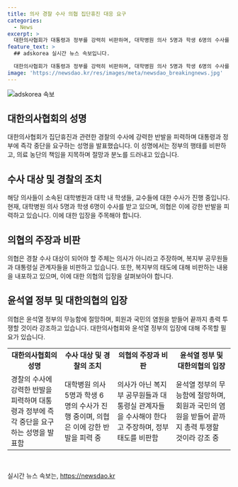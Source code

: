 ```yaml
---
title: 의사 경찰 수사 의협 집단휴진 대응 요구
categories:
  - News
excerpt: >
  대한의사협회가 대통령과 정부를 강력히 비판하며, 대학병원 의사 5명과 학생 6명의 수사를 거부하고 있다. 의협은 이들을 수사하는 것이 아니라 보건복지부 공무원들과 대통령실 관계자들을 조사해야 한다고 주장했다. 또한, 정부의 태도를 비판하며, 윤석열 정부의 무능함에 대한 절망과 회원들의 염원을 표명했다.
feature_text: >
  ## adskorea 실시간 뉴스 속보입니다.

  대한의사협회가 대통령과 정부를 강력히 비판하며, 대학병원 의사 5명과 학생 6명의 수사를 거부하고 있다. 의협은 이들을 수사하는 것이 아니라 보건복지부 공무원들과 대통령실 관계자들을 조사해야 한다고 주장했다. 또한, 정부의 태도를 비판하며, 윤석열 정부의 무능함에 대한 절망과 회원들의 염원을 표명했다.
image: 'https://newsdao.kr/res/images/meta/newsdao_breakingnews.jpg'
---
```


<p><img src="https://newsdao.kr/res/images/meta/newsdao_breakingnews.jpg" alt="adskorea 속보" /></p>

<h2 data-ke-size="size26">대한의사협회의 성명</h2>

<p data-ke-size="size16">대한의사협회가 집단휴진과 관련한 경찰의 수사에 강력한 반발을 피력하며 대통령과 정부에 즉각 중단을 요구하는 성명을 발표했습니다. 이 성명에서는 정부의 행태를 비판하고, 의료 농단의 책임을 지목하며 절망과 분노를 드러내고 있습니다.</p>

<h2 data-ke-size="size26">수사 대상 및 경찰의 조치</h2>

<p data-ke-size="size16">해당 의사들이 소속된 대학병원과 대학 내 학생들, 교수들에 대한 수사가 진행 중입니다. 현재, 대학병원 의사 5명과 학생 6명이 수사를 받고 있으며, 의협은 이에 강한 반발을 피력하고 있습니다. 이에 대한 입장을 주목해야 합니다.</p>

<h2 data-ke-size="size26">의협의 주장과 비판</h2>

<p data-ke-size="size16">의협은 경찰 수사 대상이 되어야 할 주체는 의사가 아니라고 주장하며, 복지부 공무원들과 대통령실 관계자들을 비판하고 있습니다. 또한, 복지부의 태도에 대해 비판하는 내용을 내포하고 있으며, 이에 대한 의협의 입장을 살펴보아야 합니다.</p>

<h2 data-ke-size="size26">윤석열 정부 및 대한의협의 입장</h2>

<p data-ke-size="size16">의협은 윤석열 정부의 무능함에 절망하며, 회원과 국민의 염원을 받들어 끝까지 총력 투쟁할 것이라 강조하고 있습니다. 대한의사협회와 윤석열 정부의 입장에 대해 주목할 필요가 있습니다.</p>

<table>
    <tr>
        <td style="text-align: center; height: 17px;"><b>대한의사협회의 성명</b></td>
        <td style="text-align: center; height: 17px;"><b>수사 대상 및 경찰의 조치</b></td>
        <td style="text-align: center; height: 17px;"><b>의협의 주장과 비판</b></td>
        <td style="text-align: center; height: 17px;"><b>윤석열 정부 및 대한의협의 입장</b></td>
    </tr>
    <tr>
        <td style="text-align: left; height: 17px;">경찰의 수사에 강력한 반발을 피력하며 대통령과 정부에 즉각 중단을 요구하는 성명을 발표함</td>
        <td style="text-align: left; height: 17px;">대학병원 의사 5명과 학생 6명의 수사가 진행 중이며, 의협은 이에 강한 반발을 피력 중</td>
        <td style="text-align: left; height: 17px;">의사가 아닌 복지부 공무원들과 대통령실 관계자들을 수사해야 한다고 주장하며, 정부 태도를 비판함</td>
        <td style="text-align: left; height: 17px;">윤석열 정부의 무능함에 절망하며, 회원과 국민의 염원을 받들어 끝까지 총력 투쟁할 것이라 강조 중</td>
    </tr>
</table>

<p data-ke-size="size16">&nbsp;</p>
실시간 뉴스 속보는, <a href="https://newsdao.kr" rel="dofollow">https://newsdao.kr</a>


